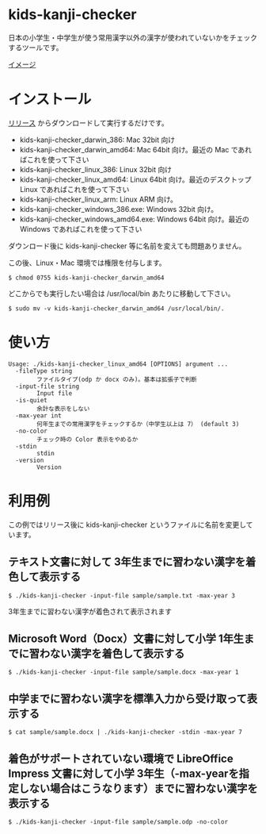 # kids-kanji-checker
日本の小学生・中学生が使う常用漢字以外の漢字が使われていないかをチェックするツールです。

[イメージ](https://raw.githubusercontent.com/gramin-programming/kidskanjichecker/master/kids-kanji-checker-image.png)

# インストール

[リリース](https://github.com/gramin-programming/kidskanjichecker/releases) からダウンロードして実行するだけです。

- kids-kanji-checker_darwin_386: Mac 32bit 向け
- kids-kanji-checker_darwin_amd64: Mac 64bit 向け。最近の Mac であればこれを使って下さい
- kids-kanji-checker_linux_386: Linux 32bit 向け
- kids-kanji-checker_linux_amd64: Linux 64bit 向け。最近のデスクトップ Linux であればこれを使って下さい
- kids-kanji-checker_linux_arm: Linux ARM 向け。
- kids-kanji-checker_windows_386.exe: Windows 32bit 向け。
- kids-kanji-checker_windows_amd64.exe: Windows 64bit 向け。最近の Windows であればこれを使って下さい

ダウンロード後に kids-kanji-checker 等に名前を変えても問題ありません。

この後、Linux・Mac 環境では権限を付与します。
```
$ chmod 0755 kids-kanji-checker_darwin_amd64
```
どこからでも実行したい場合は /usr/local/bin あたりに移動して下さい。

```
$ sudo mv -v kids-kanji-checker_darwin_amd64 /usr/local/bin/.
```

# 使い方
```
Usage: ./kids-kanji-checker_linux_amd64 [OPTIONS] argument ...
  -fileType string
        ファイルタイプ(odp か docx のみ)。基本は拡張子で判断
  -input-file string
        Input file
  -is-quiet
        余計な表示をしない
  -max-year int
        何年生までの常用漢字をチェックするか（中学生以上は 7） (default 3)
  -no-color
        チェック時の Color 表示をやめるか
  -stdin
        stdin
  -version
        Version
```

# 利用例
この例ではリリース後に kids-kanji-checker というファイルに名前を変更しています。

## テキスト文書に対して 3年生までに習わない漢字を着色して表示する

```
$ ./kids-kanji-checker -input-file sample/sample.txt -max-year 3
```

3年生までに習わない漢字が着色されて表示されます

## Microsoft Word（Docx）文書に対して小学 1年生までに習わない漢字を着色して表示する
```
$ ./kids-kanji-checker -input-file sample/sample.docx -max-year 1
```

## 中学までに習わない漢字を標準入力から受け取って表示する
```
$ cat sample/sample.docx | ./kids-kanji-checker -stdin -max-year 7
```

## 着色がサポートされていない環境で LibreOffice Impress 文書に対して小学 3年生（-max-yearを指定しない場合はこうなります）までに習わない漢字を表示する
```
$ ./kids-kanji-checker -input-file sample/sample.odp -no-color
```
